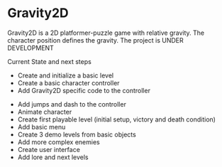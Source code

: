 # Gravity2D
Gravity2D is a 2D platformer-puzzle game with relative gravity. The character position defines the gravity. The project is UNDER DEVELOPMENT

Current State and next steps
+ Create and initialize a basic level
+ Create a basic character controller
+ Add Gravity2D specific code to the controller
- Add jumps and dash to the controller
- Animate character
- Create first playable level (initial setup, victory and death condition)
- Add basic menu
- Create 3 demo levels from basic objects
- Add more complex enemies
- Create user interface
- Add lore and next levels
